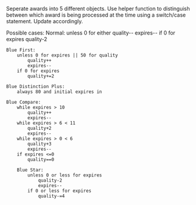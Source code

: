 Seperate awards into 5 different objects. Use helper function to distinguish between which award is being processed at the time using a switch/case statement. Update accordingly.

Possible cases:
    Normal:
        unless 0 for either
            quality--
            expires--
        if 0 for expires
            quality-2

    Blue First:
        unless 0 for expires || 50 for quality
            quality++
            expires--
        if 0 for expires
            quality+=2

    Blue Distinction Plus:
        always 80 and initial expires in

    Blue Compare:
        while expires > 10
            quality++
            expires--
        while expires > 6 < 11
            quality+2
            expires--
        while expires > 0 < 6
            quality+3
            expires--
        if expires <=0
            quality==0

        Blue Star:
            unless 0 or less for expires
                quality-2
                expires--
            if 0 or less for expires
                quality-=4
